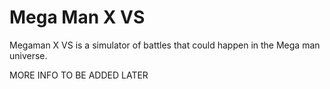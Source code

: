 Mega Man X VS
========================================================================

Megaman X VS is a simulator of battles that could happen in the Mega man universe.

MORE INFO TO BE ADDED LATER

